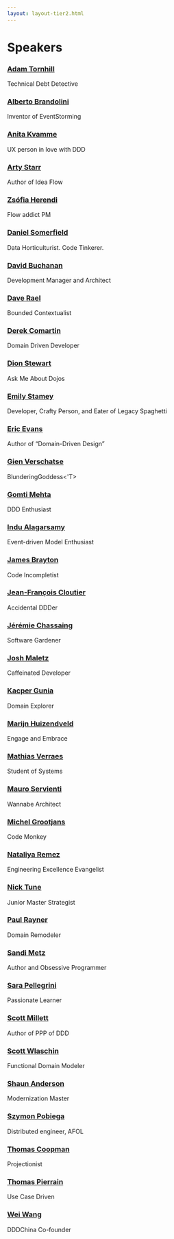 ```yaml
---
layout: layout-tier2.html
---
```

<div class="container section speakers">
  <h1 class="section-header">Speakers</h1>
  <div class="row">
    <div class="speaker-container">
      <a href="adam-tornhill.html"><div class="speaker-img adam-tornhill">
      </div></a>
      <h3><a class="speaker-name" href="adam-tornhill.html">Adam Tornhill</a></h3>
      <p class="speaker-details">Technical Debt Detective</p>
    </div>
    <div class="speaker-container">
      <a href="alberto-brandolini.html"><div class="speaker-img alberto-brandolini">
      </div></a>
      <h3><a class="speaker-name" href="alberto-brandolini.html">Alberto Brandolini</a></h3>
      <p class="speaker-details">Inventor of EventStorming</p>
    </div>
    <div class="speaker-container">
      <a href="anita-kvamme.html"><div class="speaker-img anita-kvamme">
      </div></a>
      <h3><a class="speaker-name" href="anita-kvamme.html">Anita Kvamme</a></h3>
      <p class="speaker-details">UX person in love with DDD</p>
    </div>
    <div class="speaker-container">
      <a href="arty-starr.html"><div class="speaker-img arty-starr">
      </div></a>
      <h3><a class="speaker-name" href="arty-starr.html">Arty Starr</a></h3>
      <p class="speaker-details">Author of Idea Flow</p>
    </div>
  </div>
  <div class="row">
    <div class="speaker-container">
      <a href="zsófia-herendi.html"><div class="speaker-img zsófia-herendi">
      </div></a>
      <h3><a class="speaker-name" href="zsófia-herendi.html">Zsófia Herendi</a></h3>
      <p class="speaker-details">Flow addict PM</p>
    </div>
    <div class="speaker-container">
      <a href="daniel-somerfield.html"><div class="speaker-img daniel-somerfield">
      </div></a>
      <h3><a class="speaker-name" href="daniel-somerfield.html">Daniel Somerfield</a></h3>
      <p class="speaker-details">Data Horticulturist. Code Tinkerer.</p>
    </div>
    <div class="speaker-container">
      <a href="dave-buchanan.html"><div class="speaker-img dave-buchanan">
      </div></a>
      <h3><a class="speaker-name" href="dave-buchanan.html">David Buchanan</a></h3>
      <p class="speaker-details">Development Manager and Architect</p>
    </div>
    <div class="speaker-container">
      <a href="dave-rael.html"><div class="speaker-img dave-rael">
      </div></a>
      <h3><a class="speaker-name" href="dave-rael.html">Dave Rael</a></h3>
      <p class="speaker-details">Bounded Contextualist</p>
    </div>
  </div>
  <div class="row">
    <div class="speaker-container">
      <a href="derek-comartin.html"><div class="speaker-img derek-comartin">
      </div></a>
      <h3><a class="speaker-name" href="derek-comartin.html">Derek Comartin</a></h3>
      <p class="speaker-details">Domain Driven Developer</p>
    </div>
    <div class="speaker-container">
      <a href="dion-stewart.html"><div class="speaker-img dion-stewart">
      </div></a>
      <h3><a class="speaker-name" href="dion-stewart.html">Dion Stewart</a></h3>
      <p class="speaker-details">Ask Me About Dojos</p>
    </div>
    <div class="speaker-container">
      <a href="emily-stamey.html"><div class="speaker-img emily-stamey">
      </div></a>
      <h3><a class="speaker-name" href="emily-stamey.html">Emily Stamey</a></h3>
      <p class="speaker-details">Developer, Crafty Person, and Eater of Legacy Spaghetti</p>
    </div>
    <div class="speaker-container">
      <a href="eric-evans.html"><div class="speaker-img eric-evans">
      </div></a>
      <h3><a class="speaker-name" href="eric-evans.html">Eric Evans</a></h3>
      <p class="speaker-details">Author of “Domain-Driven Design”</p>
    </div>
  </div>
  <div class="row">
    <div class="speaker-container">
      <a href="gien-verschatse.html"><div class="speaker-img gien-verschatse">
      </div></a>
      <h3><a class="speaker-name" href="gien-verschatse.html">Gien Verschatse</a></h3>
      <p class="speaker-details">BlunderingGoddess<'T></p>
    </div>
    <div class="speaker-container">
      <a href="gomti-mehta.html"><div class="speaker-img gomti-mehta">
      </div></a>
      <h3><a class="speaker-name" href="gomti-mehta.html">Gomti Mehta</a></h3>
      <p class="speaker-details">DDD Enthusiast</p>
    </div>
    <div class="speaker-container">
        <a href="indu-alagarsamy.html"><div class="speaker-img indu-alagarsamy">
        </div></a>
        <h3><a class="speaker-name" href="indu-alagarsamy.html">Indu Alagarsamy</a></h3>
        <p class="speaker-details">Event-driven Model Enthusiast</p>
    </div>
    <div class="speaker-container">
      <a href="james-brayton.html"><div class="speaker-img james-brayton">
      </div></a>
      <h3><a class="speaker-name" href="james-brayton.html">James Brayton</a></h3>
      <p class="speaker-details">Code Incompletist</p>
    </div>
  </div>
  <div class="row">
    <div class="speaker-container">
      <a href="jean-françois-cloutier.html"><div class="speaker-img jean-françois-cloutier">
      </div></a>
      <h3><a class="speaker-name" href="jean-françois-cloutier.html">Jean-François Cloutier</a></h3>
      <p class="speaker-details">Accidental DDDer</p>
    </div>
    <div class="speaker-container">
      <a href="jérémie-chassaing.html"><div class="speaker-img jérémie-chassaing">
      </div></a>
      <h3><a class="speaker-name" href="jérémie-chassaing.html">Jérémie Chassaing</a></h3>
      <p class="speaker-details">Software Gardener</p>
    </div>
    <div class="speaker-container">
      <a href="josh-maletz.html"><div class="speaker-img josh-maletz">
      </div></a>
      <h3><a class="speaker-name" href="josh-maletz.html">Josh Maletz</a></h3>
      <p class="speaker-details">Caffeinated Developer</p>
    </div>
    <div class="speaker-container">
      <a href="kacper-gunia.html"><div class="speaker-img kacper-gunia">
      </div></a>
      <h3><a class="speaker-name" href="kacper-gunia.html">Kacper Gunia</a></h3>
      <p class="speaker-details">Domain Explorer</p>
    </div>
  </div>
  <div class="row">
    <div class="speaker-container">
      <a href="marijn-huizendveld.html"><div class="speaker-img marijn-huizendveld">
      </div></a>
      <h3><a class="speaker-name" href="marijn-huizendveld.html">Marijn Huizendveld</a></h3>
      <p class="speaker-details">Engage and Embrace</p>
    </div>
    <div class="speaker-container">
      <a href="mathias-verraes.html"><div class="speaker-img mathias-verraes">
      </div></a>
      <h3><a class="speaker-name" href="mathias-verraes.html">Mathias Verraes</a></h3>
      <p class="speaker-details">Student of Systems</p>
    </div>
    <div class="speaker-container">
      <a href="mauro-servienti.html"><div class="speaker-img mauro-servienti">
      </div></a>
      <h3><a class="speaker-name" href="mauro-servienti.html">Mauro Servienti</a></h3>
      <p class="speaker-details">Wannabe Architect</p>
    </div>
    <div class="speaker-container">
      <a href="michel-grootjans.html"><div class="speaker-img michel-grootjans">
      </div></a>
      <h3><a class="speaker-name" href="michel-grootjans.html">Michel Grootjans</a></h3>
      <p class="speaker-details">Code Monkey</p>
    </div>
  </div>
  <div class="row">
    <div class="speaker-container">
        <a href="nataliya-remez.html"><div class="speaker-img nataliya-remez">
        </div></a>
        <h3><a class="speaker-name" href="nataliya-remez.html">Nataliya Remez</a></h3>
        <p class="speaker-details">Engineering Excellence Evangelist</p>
    </div>
    <div class="speaker-container">
      <a href="nick-tune.html"><div class="speaker-img nick-tune">
      </div></a>
      <h3><a class="speaker-name" href="nick-tune.html">Nick Tune</a></h3>
      <p class="speaker-details">Junior Master Strategist</p>
    </div>
    <div class="speaker-container">
        <a href="paul-rayner.html"><div class="speaker-img paul-rayner">
        </div></a>
        <h3><a class="speaker-name" href="paul-rayner.html">Paul Rayner</a></h3>
        <p class="speaker-details">Domain Remodeler</p>
    </div>
    <div class="speaker-container">
      <a href="sandi-metz.html"><div class="speaker-img sandi-metz">
      </div></a>
      <h3><a class="speaker-name" href="sandi-metz.html">Sandi Metz</a></h3>
      <p class="speaker-details">Author and Obsessive Programmer</p>
    </div>
  </div>
  <div class="row">
    <div class="speaker-container">
      <a href="sara-pellegrini.html"><div class="speaker-img sara-pellegrini">
      </div></a>
      <h3><a class="speaker-name" href="sara-pellegrini.html">Sara Pellegrini</a></h3>
      <p class="speaker-details">Passionate Learner</p>
    </div>
    <div class="speaker-container">
      <a href="scott-millett.html"><div class="speaker-img scott-millett">
      </div></a>
      <h3><a class="speaker-name" href="scott-millett.html">Scott Millett</a></h3>
      <p class="speaker-details">Author of PPP of DDD</p>
    </div>
    <div class="speaker-container">
      <a href="scott-wlaschin.html"><div class="speaker-img scott-wlaschin">
      </div></a>
      <h3><a class="speaker-name" href="scott-wlaschin.html">Scott Wlaschin</a></h3>
      <p class="speaker-details">Functional Domain Modeler</p>
    </div>
    <div class="speaker-container">
        <a href="shaun-anderson.html"><div class="speaker-img shaun-anderson">
        </div></a>
        <h3><a class="speaker-name" href="shaun-anderson.html">Shaun Anderson</a></h3>
        <p class="speaker-details">Modernization Master</p>
    </div>
  </div>
  <div class="row">
    <div class="speaker-container">
      <a href="szymon-pobiega.html"><div class="speaker-img szymon-pobiega">
      </div></a>
      <h3><a class="speaker-name" href="szymon-pobiega.html">Szymon Pobiega</a></h3>
      <p class="speaker-details">Distributed engineer, AFOL</p>
    </div>
    <div class="speaker-container">
      <a href="thomas-coopman.html"><div class="speaker-img thomas-coopman">
      </div></a>
      <h3><a class="speaker-name" href="thomas-coopman.html">Thomas Coopman</a></h3>
      <p class="speaker-details">Projectionist</p>
    </div>
    <div class="speaker-container">
      <a href="thomas-pierrain.html"><div class="speaker-img thomas-pierrain">
      </div></a>
      <h3><a class="speaker-name" href="thomas-pierrain.html">Thomas Pierrain</a></h3>
      <p class="speaker-details">Use Case Driven</p>
    </div>
    <div class="speaker-container">
      <a href="wei-wang.html"><div class="speaker-img wei-wang">
      </div></a>
      <h3><a class="speaker-name" href="wei-wang.html">Wei Wang</a></h3>
      <p class="speaker-details">DDDChina Co-founder</p>
    </div>
  </div>
</div>
